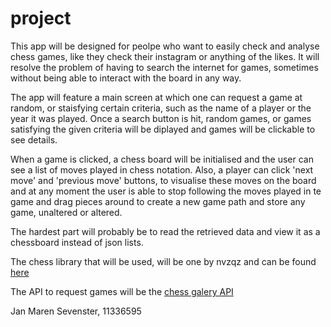 # project

This app will be designed for peolpe who want to easily check and analyse chess games, like they check their instagram or anything of the likes. It will resolve the problem of having to search the internet for games, sometimes without being able to interact with the board in any way.

The app will feature a main screen at which one can request a game at random, or staisfying certain criteria, such as the name of a player or the year it was played. Once a search button is hit, random games, or games satisfying the given criteria will be diplayed and games will be clickable to see details.

When a game is clicked, a chess board will be initialised and the user can see a list of moves played in chess notation. Also, a player can click 'next move' and 'previous move' buttons, to visualise these moves on the board and at any moment the user is able to stop following the moves played in te game and drag pieces around to create a new game path and store any game, unaltered or altered.

The hardest part will probably be to read the retrieved data and view it as a chessboard instead of json lists.

The chess library that will be used, will be one by nvzqz and can be found [here](https://github.com/nvzqz/Sage)

The API to request games will be the [chess galery API](https://chess.gallery/api/gameref#game)

Jan Maren Sevenster, 11336595
